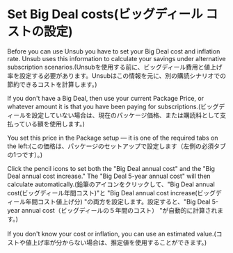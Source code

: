 # Set Big Deal costs(ビッグディール コストの設定)

Before you can use Unsub you have to set your Big Deal cost and inflation rate. Unsub uses this information to calculate your savings under alternative subscription scenarios.(Unsubを使用する前に、ビッグディール費用と値上げ率を設定する必要があります。Unsubはこの情報を元に、別の購読シナリオでの節約できるコストを計算します。)

If you don't have a Big Deal, then use your current Package Price, or whatever amount it is that you have been paying for subscriptions.(ビッグディールを設定していない場合は、現在のパッケージ価格、または購読料として支払っている額を使用します。)

You set this price in the Package setup — it is one of the required tabs on the left:(この価格は、パッケージのセットアップで設定します（左側の必須タブの1つです）。)

Click the pencil icons to set both the "Big Deal annual cost" and the "Big Deal annual cost increase." The "Big Deal 5-year annual cost" will then calculate automatically.(鉛筆のアイコンをクリックして、"Big Deal annual cost(ビッグディール年間コスト)"と "Big Deal annual cost increase(ビッグディール年間コスト値上げ分) "の両方を設定します。設定すると、"Big Deal 5-year annual cost（ビッグディールの５年間のコスト） "が自動的に計算されます。)

If you don't know your cost or inflation, you can use an estimated value.(コストや値上げ率が分からない場合は、推定値を使用することができます。)
